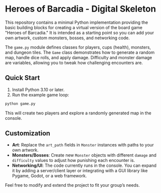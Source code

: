 # Heroes of Barcadia - Digital Skeleton

This repository contains a minimal Python implementation providing the basic
building blocks for creating a virtual version of the board game "Heroes of
Barcadia." It is intended as a starting point so you can add your own artwork,
custom monsters, bosses, and networking code.

The `game.py` module defines classes for players, cups (health), monsters, and
dungeon tiles. The `Game` class demonstrates how to generate a random map,
handle dice rolls, and apply damage. Difficulty and monster damage are
variables, allowing you to tweak how challenging encounters are.

## Quick Start

1. Install Python 3.10 or later.
2. Run the example game loop:

```bash
python game.py
```

This will create two players and explore a randomly generated map in the
console.

## Customization

- **Art**: Replace the `art_path` fields in `Monster` instances with paths to
  your own artwork.
- **Monsters/Bosses**: Create new `Monster` objects with different `damage` and
  `difficulty` values to adjust how punishing each encounter is.
- **Networking/UI**: The code currently runs in the console. You can expand it
  by adding a server/client layer or integrating with a GUI library like
  Pygame, Godot, or a web framework.

Feel free to modify and extend the project to fit your group’s needs.
